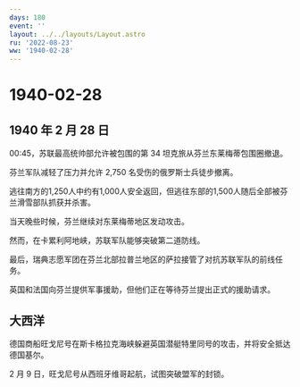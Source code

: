 ```yaml
---
days: 180
event: ''
layout: ../../layouts/Layout.astro
ru: '2022-08-23'
ww: '1940-02-28'
---
```


# 1940-02-28

## 1940 年 2 月 28 日

00:45，苏联最高统帅部允许被包围的第 34 坦克旅从芬兰东莱梅蒂包围圈撤退。

芬兰军队减轻了压力并允许 2,750 名受伤的俄罗斯士兵徒步撤离。

逃往南方的1,250人中约有1,000人安全返回，但逃往东部的1,500人随后全部被芬兰滑雪部队抓获并杀害。

当天晚些时候，芬兰继续对东莱梅蒂地区发动攻击。

然而，在卡累利阿地峡，苏联军队能够突破第二道防线。

最后，瑞典志愿军团在芬兰北部拉普兰地区的萨拉接管了对抗苏联军队的前线任务。

英国和法国向芬兰提供军事援助，但他们正在等待芬兰提出正式的援助请求。

## 大西洋

德国商船旺戈尼号在斯卡格拉克海峡躲避英国潜艇特里同号的攻击，并将安全抵达德国基尔。

2 月 9 日，旺戈尼号从西班牙维哥起航，试图突破盟军的封锁。